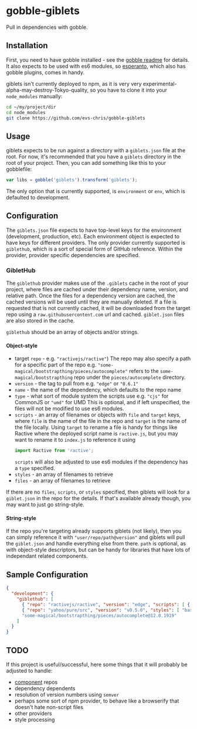 # gobble-giblets

Pull in dependencies with gobble.

## Installation

First, you need to have gobble installed - see the [gobble readme](https://github.com/gobblejs/gobble) for details. It also expects to be used with es6 modules, so [esperanto](https://github.com/Rich-Harris/esperanto), which also has gobble plugins, comes in handy.

giblets isn't currently deployed to npm, as it is very very experimental-alpha-may-destroy-Tokyo-quality, so you have to clone it into your `node_modules` manually:

```bash
cd ~/my/project/dir
cd node_modules
git clone https://github.com/evs-chris/gobble-giblets
```

## Usage

giblets expects to be run against a directory with a `giblets.json` file at the root. For now, it's recommended that you have a `giblets` directory in the root of your project. Then, you can add something like this to your gobblefile:

```js
var libs = gobble('giblets').transform('giblets');
```

The only option that is currently supported, is `environment` or `env`, which is defaulted to development.

## Configuration

The `giblets.json` file expects to have top-level keys for the environment (development, production, etc). Each environment object is expected to have keys for different providers. The only provider currently supported is `giblethub`, which is a sort of special form of GitHub reference. Within the provider, provider specific dependencies are specified.

### GibletHub

The `giblethub` provider makes use of the `.giblets` cache in the root of your project, where files are cached under their dependency name, version, and relative path. Once the files for a dependency version are cached, the cached versions will be used until they are manually deleted. If a file is requested that is not currently cached, it will be downloaded from the target repo using a `raw.githubusercontent.com` url and cached. `giblet.json` files are also stored in the cache.

`giblethub` should be an array of objects and/or strings.

#### Object-style
* target `repo` - e.g. `"ractivejs/ractive"`)
  The repo may also specify a path for a specific part of the repo e.g. `"some-magical/bootstrapthing/pieces/autocomplete"` refers to the `some-magical/bootstrapthing` repo under the `pieces/autocomplete` directory.
* `version` - the tag to pull from e.g. `"edge"` or `"0.6.1"`
* `name` - the name of the dependency, which defaults to the repo name
* `type` - what sort of module system the scripts use e.g. `"cjs"` for CommonJS or `"umd"` for UMD
  This is optional, and if left unspecified, the files will not be modified to use es6 modules.
* `scripts` - an array of filenames or objects with `file` and `target` keys, where `file` is the name of the file in the repo and `target` is the name of the file locally.
  Using `target` to rename a file is handy for things like Ractive where the deployed script name is `ractive.js`, but you may want to rename it to `index.js` to reference it using
  ```js
  import Ractive from 'ractive';
  ```
  `scripts` will also be adjusted to use es6 modules if the dependency has a `type` specified.
* `styles` - an array of filenames to retrieve
* `files` - an array of filenames to retrieve

If there are no `files`, `scripts`, or `styles` specified, then giblets will look for a `giblet.json` in the repo for the details. If that's available already though, you may want to just go string-style.

#### String-style

If the repo you're targeting already supports giblets (not likely), then you can simply reference it with `"user/repo/path@version"` and giblets will pull the `giblet.json` and handle everything else from there. `path` is optional, as with object-style descriptors, but can be handy for libraries that have lots of independant related components.

## Sample Configuration

```json
{
  "development": {
    "giblethub": [
      { "repo": "ractivejs/ractive", "version": "edge", "scripts": [ { "file": "ractive.js", "target": "index.js" } ], "type": "umd" },
      { "repo": "yahoo/pure/src", "version": "v0.5.0", "styles": [ "base/css/base.css", "grids/css/grids-core.css" ] },
      "some-magical/bootstrapthing/pieces/autocomplete@12.0.1919"
    ]
  }
}
```

## TODO

If this project is useful/successful, here some things that it will probably be adjusted to handle:

* [component](https://github.com/componentjs/component) repos
* dependency dependents
* resolution of version numbers using `semver`
* perhaps some sort of npm provider, to behave like a browserify that doesn't hate non-script files
* other providers
* style processing
